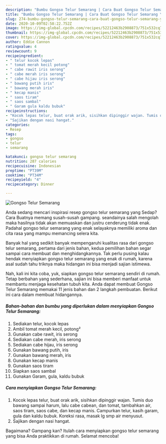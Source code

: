 ```yaml
---
description: "Bumbu Gongso Telur Semarang | Cara Buat Gongso Telur Semarang Yang Enak Banget"
title: "Bumbu Gongso Telur Semarang | Cara Buat Gongso Telur Semarang Yang Enak Banget"
slug: 274-bumbu-gongso-telur-semarang-cara-buat-gongso-telur-semarang-yang-enak-banget
date: 2020-10-09T02:58:22.752Z
image: https://img-global.cpcdn.com/recipes/52212463b2908873/751x532cq70/gongso-telur-semarang-foto-resep-utama.jpg
thumbnail: https://img-global.cpcdn.com/recipes/52212463b2908873/751x532cq70/gongso-telur-semarang-foto-resep-utama.jpg
cover: https://img-global.cpcdn.com/recipes/52212463b2908873/751x532cq70/gongso-telur-semarang-foto-resep-utama.jpg
author: Eddie Cannon
ratingvalue: 4
reviewcount: 9
recipeingredient:
- " telur kocok lepas"
- " tomat merah kecil potong"
- " cabe rawit iris serong"
- " cabe merah iris serong"
- " cabe hijau iris serong"
- " bawang putih iris"
- " bawang merah iris"
- " kecap manis"
- " saos tiram"
- " saos sambal"
- " Garam gula kaldu bubuk"
recipeinstructions:
- "Kocok lepas telur, buat orak arik, sisihkan dipinggir wajan. Tumis duo bawang sampai harum, lalu cabe cabean, dan tomat, tambahkan air, saos tiram, saos cabe, dan kecap manis. Campurkan telur, kasih garam, gula dan kaldu bubuk. Koreksi rasa, masak lg smp air menyusut."
- "Sajikan dengan nasi hangat."
categories:
- Resep
tags:
- gongso
- telur
- semarang

katakunci: gongso telur semarang 
nutrition: 287 calories
recipecuisine: Indonesian
preptime: "PT39M"
cooktime: "PT34M"
recipeyield: "4"
recipecategory: Dinner

---
```



![Gongso Telur Semarang](https://img-global.cpcdn.com/recipes/52212463b2908873/751x532cq70/gongso-telur-semarang-foto-resep-utama.jpg)

Anda sedang mencari inspirasi resep gongso telur semarang yang Sedap? Cara Buatnya memang susah-susah gampang. seandainya salah mengolah maka hasilnya tidak akan memuaskan dan justru cenderung tidak enak. Padahal gongso telur semarang yang enak selayaknya memiliki aroma dan cita rasa yang mampu memancing selera kita.



Banyak hal yang sedikit banyak mempengaruhi kualitas rasa dari gongso telur semarang, pertama dari jenis bahan, kedua pemilihan bahan segar sampai cara membuat dan menghidangkannya. Tak perlu pusing kalau hendak menyiapkan gongso telur semarang yang enak di rumah, karena asal sudah tahu triknya maka hidangan ini bisa menjadi sajian istimewa.


Nah, kali ini kita coba, yuk, siapkan gongso telur semarang sendiri di rumah. Tetap berbahan yang sederhana, sajian ini bisa memberi manfaat untuk membantu menjaga kesehatan tubuh kita. Anda dapat membuat Gongso Telur Semarang memakai 11 jenis bahan dan 2 langkah pembuatan. Berikut ini cara dalam membuat hidangannya.

<!--inarticleads1-->

##### Bahan-bahan dan bumbu yang diperlukan dalam menyiapkan Gongso Telur Semarang:

1. Sediakan  telur, kocok lepas
1. Ambil  tomat merah kecil, potong²
1. Gunakan  cabe rawit, iris serong
1. Sediakan  cabe merah, iris serong
1. Sediakan  cabe hijau, iris serong
1. Gunakan  bawang putih, iris
1. Gunakan  bawang merah, iris
1. Gunakan  kecap manis
1. Gunakan  saos tiram
1. Siapkan  saos sambal
1. Gunakan  Garam, gula, kaldu bubuk




<!--inarticleads2-->

##### Cara menyiapkan Gongso Telur Semarang:

1. Kocok lepas telur, buat orak arik, sisihkan dipinggir wajan. Tumis duo bawang sampai harum, lalu cabe cabean, dan tomat, tambahkan air, saos tiram, saos cabe, dan kecap manis. Campurkan telur, kasih garam, gula dan kaldu bubuk. Koreksi rasa, masak lg smp air menyusut.
1. Sajikan dengan nasi hangat.




Bagaimana? Gampang kan? Itulah cara menyiapkan gongso telur semarang yang bisa Anda praktikkan di rumah. Selamat mencoba!

